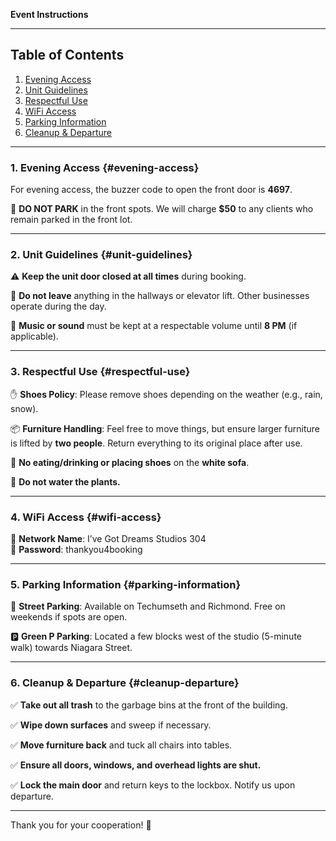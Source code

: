 **Event Instructions**

---

## Table of Contents
1. [Evening Access](#evening-access)
2. [Unit Guidelines](#unit-guidelines)
3. [Respectful Use](#respectful-use)
4. [WiFi Access](#wifi-access)
5. [Parking Information](#parking-information)
6. [Cleanup & Departure](#cleanup-departure)

---

### 1. Evening Access {#evening-access}
For evening access, the buzzer code to open the front door is **4697**.

🚫 **DO NOT PARK** in the front spots. We will charge **$50** to any clients who remain parked in the front lot.

---

### 2. Unit Guidelines {#unit-guidelines}
⚠️ **Keep the unit door closed at all times** during booking.

🚫 **Do not leave** anything in the hallways or elevator lift. Other businesses operate during the day.

🎵 **Music or sound** must be kept at a respectable volume until **8 PM** (if applicable).

---

### 3. Respectful Use {#respectful-use}
✋ **Shoes Policy**: Please remove shoes depending on the weather (e.g., rain, snow).

📦 **Furniture Handling**: Feel free to move things, but ensure larger furniture is lifted by **two people**. Return everything to its original place after use.

🚫 **No eating/drinking or placing shoes** on the **white sofa**.

🚫 **Do not water the plants.**

---

### 4. WiFi Access {#wifi-access}
📶 **Network Name**: I’ve Got Dreams Studios 304  
🔑 **Password**: thankyou4booking

---

### 5. Parking Information {#parking-information}
🚗 **Street Parking**: Available on Techumseth and Richmond. Free on weekends if spots are open.

🅿️ **Green P Parking**: Located a few blocks west of the studio (5-minute walk) towards Niagara Street.

---

### 6. Cleanup & Departure {#cleanup-departure}
✅ **Take out all trash** to the garbage bins at the front of the building.

✅ **Wipe down surfaces** and sweep if necessary.

✅ **Move furniture back** and tuck all chairs into tables.

✅ **Ensure all doors, windows, and overhead lights are shut.**

✅ **Lock the main door** and return keys to the lockbox. Notify us upon departure.

---

Thank you for your cooperation! 🎉

